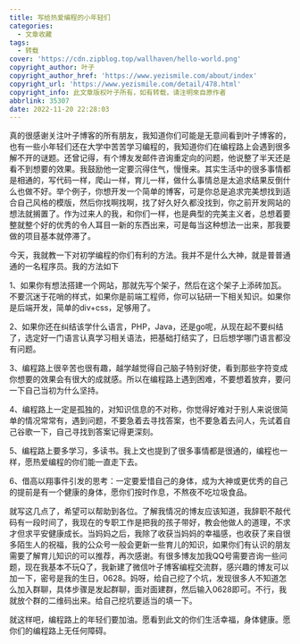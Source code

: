 ```yaml
---
title: 写给热爱编程的小年轻们
categories:
  - 文章收藏
tags:
  - 转载
cover: 'https://cdn.zipblog.top/wallhaven/hello-world.png'
copyright_author: 叶子
copyright_author_href: 'https://www.yezismile.com/about/index'
copyright_url: 'https://www.yezismile.com/detail/478.html'
copyright_info: 此文章版权叶子所有，如有转载，请注明來自原作者
abbrlink: 35307
date: 2022-11-20 22:28:03
---
```

真的很感谢关注叶子博客的所有朋友，我知道你们可能是无意间看到叶子博客的，也有一些小年轻们还在大学中苦苦学习编程的，我知道你们在编程路上会遇到很多解不开的谜题。还曾记得，有个博友发邮件咨询重定向的问题，他说整了半天还是看不到想要的效果。我鼓励他一定要沉得住气，慢慢来。其实生活中的很多事情都是相通的，写代码一样，爬山一样，育儿一样，做什么事情总是太追求结果反倒什么也做不好。举个例子，你想开发一个简单的博客，可是你总是追求完美想找到适合自己风格的模版，然后你找啊找啊，找了好久好久都没找到，你之前开发网站的想法就搁置了。作为过来人的我，和你们一样，也是典型的完美主义者，总想着要整就整个好的优秀的令人耳目一新的东西出来，可是每当这种想法一出来，那我要做的项目基本就停滞了。

今天，我就教一下对初学编程的你们有利的方法。我并不是什么大神，就是普普通通的一名程序员。我的方法如下

1、如果你有想法搭建一个网站，那就先写个架子，然后在这个架子上添砖加瓦。不要沉迷于花哨的样式，如果你是前端工程师，你可以钻研一下相关知识。如果你是后端开发，简单的div+css，足够用了。

2、如果你还在纠结该学什么语言，PHP，Java，还是go呢，从现在起不要纠结了，选定好一门语言认真学习相关语法，把基础打结实了，日后想学哪门语言都没有问题。

3、编程路上很辛苦也很有趣，越学越觉得自己脑子特别好使，看到那些字符变成你想要的效果会有很大的成就感。所以在编程路上遇到困难，不要想着放弃，要问一下自己当初为什么坚持。

4、编程路上一定是孤独的，对知识信息的不对称，你觉得好难对于别人来说很简单的情况常常有，遇到问题，不要急着去寻找答案，也不要急着去问人，先试着自己谷歌一下，自己寻找到答案记得更深刻。

5、编程路上要多学习，多读书。我上文也提到了很多事情都是很通的，编程也一样，愿热爱编程的你们能一直走下去。

6、借高以翔事件引发的思考：一定要爱惜自己的身体，成为大神或更优秀的自己的提前是有一个健康的身体，愿你们按时作息，不熬夜不吃垃圾食品。

就写这几点了，希望可以帮助到各位。了解我情况的博友应该知道，我辞职不敲代码有一段时间了，我现在的专职工作是把我的孩子带好，教会他做人的道理，不求才但求平安健康成长。当妈妈之后，我除了收获当妈妈的幸福感，也收获了来自很多陌生人的祝福，我的公众号一般会更新一些育儿的知识，如果你们有认识的朋友需要了解育儿知识的可以推荐，再次感谢。有很多博友加我QQ号需要咨询一些问题，现在我基本不玩Q了，我新建了微信叶子博客编程交流群，感兴趣的博友可以加一下，密号是我的生日，0628。妈呀，给自己挖了个坑，发现很多人不知道怎么加入群聊，具体步骤是发起群聊，面对面建群，然后输入0628即可。不行，我就放个群的二维码出来。给自己挖坑要适当的填一下。

就这样吧，编程路上的年轻们要加油。愿看到此文的你们生活幸福，身体健康。愿你们的编程路上无任何障碍。

